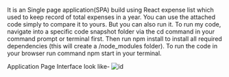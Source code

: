 It is an Single page application(SPA) build using React expense list which used to keep record of total expenses in a year.
You can use the attached code simply to compare it to yours. But you can also run it.
To run my code, navigate into a specific code snapshot folder via the cd command in your command prompt or terminal first.
Then run npm install to install all required dependencies (this will create a /node_modules folder).
To run the code in your browser run command npm start in your terminal.

Application Page Interface look like-
![id](https://user-images.githubusercontent.com/63060281/127287118-57e5b0d7-0a1b-4f5b-b01e-c19441f8b216.png)
